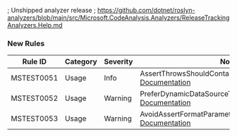 ; Unshipped analyzer release
; https://github.com/dotnet/roslyn-analyzers/blob/main/src/Microsoft.CodeAnalysis.Analyzers/ReleaseTrackingAnalyzers.Help.md

### New Rules

Rule ID | Category | Severity | Notes
--------|----------|----------|-------
MSTEST0051 | Usage | Info | AssertThrowsShouldContainSingleStatementAnalyzer, [Documentation](https://learn.microsoft.com/dotnet/core/testing/mstest-analyzers/mstest0051)
MSTEST0052 | Usage | Warning | PreferDynamicDataSourceTypeAutoDetectAnalyzer, [Documentation](https://learn.microsoft.com/dotnet/core/testing/mstest-analyzers/mstest0052)
MSTEST0053 | Usage | Warning | AvoidAssertFormatParametersAnalyzer, [Documentation](https://learn.microsoft.com/dotnet/core/testing/mstest-analyzers/mstest0053)
